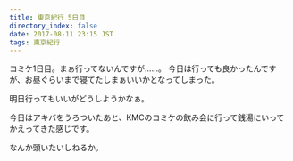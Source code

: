 ```yaml
---
title: 東京紀行 5日目
directory_index: false
date: 2017-08-11 23:15 JST
tags: 東京紀行
---
```


コミケ1日目。まぁ行ってないんですが……。
今日は行っても良かったんですが、お昼ぐらいまで寝てたしまぁいいかとなってしまった。

明日行ってもいいがどうしようかなぁ。

今日はアキバをうろついたあと、KMCのコミケの飲み会に行って銭湯にいってかえってきた感じです。

なんか頭いたいしねるか。
